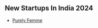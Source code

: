 <h2>New Startups In India 2024</h2>
<ul>
  <li><a href="https://www.purelyfemme.in" target=_blank>Purely Femme</a></li>
</ul>
